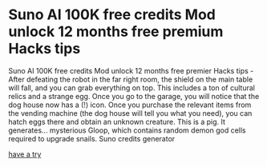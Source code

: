 # Suno AI 100K free credits Mod unlock 12 months free premium Hacks tips

Suno AI 100K free credits Mod unlock 12 months free premier Hacks tips - After defeating the robot in the far right room, the shield on the main table will fall, and you can grab everything on top. This includes a ton of cultural relics and a strange egg. Once you go to the garage, you will notice that the dog house now has a (!) icon. Once you purchase the relevant items from the vending machine (the dog house will tell you what you need), you can hatch eggs there and obtain an unknown creature. This is a pig. It generates... mysterious Gloop, which contains random demon god cells required to upgrade snails. Suno credits generator

[have a try](https://www.pexels.com/@krystal-smith-1924016905/)
